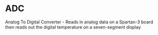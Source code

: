 ADC
===

Analog To Digital Converter - Reads in analog data on a Spartan-3 board then reads out the digital temperature on a seven-segment display
